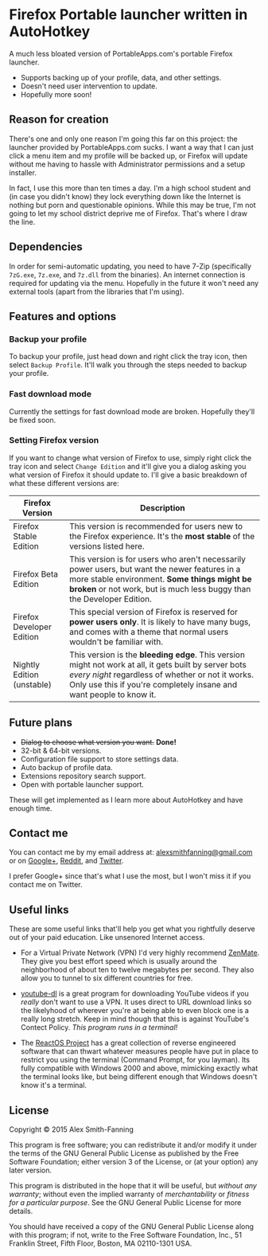 ﻿# Firefox Portable launcher written in AutoHotkey

A much less bloated version of PortableApps.com's portable Firefox launcher.

* Supports backing up of your profile, data, and other settings.
* Doesn't need user intervention to update.
* Hopefully more soon!

## Reason for creation

There's one and only one reason I'm going this far on this project: the launcher provided by PortableApps.com sucks. I want a way that I can just click a menu item and my profile will be backed up, or Firefox will update without me having to hassle with Administrator permissions and a setup installer.

In fact, I use this more than ten times a day. I'm a high school student and (in case you didn't know) they lock everything down like the Internet is nothing but porn and questionable opinions. While this may be true, I'm not going to let my school district deprive me of Firefox. That's where I draw the line.

## Dependencies

In order for semi-automatic updating, you need to have 7-Zip (specifically `7zG.exe`, `7z.exe`, and `7z.dll` from the binaries). An internet connection is required for updating via the menu. Hopefully in the future it won't need any external tools (apart from the libraries that I'm using).

## Features and options

### Backup your profile

To backup your profile, just head down and right click the tray icon, then select `Backup Profile`. It'll walk you through the steps needed to backup your profile.

### Fast download mode

Currently the settings for fast download mode are broken. Hopefully they'll be fixed soon.

### Setting Firefox version

If you want to change what version of Firefox to use, simply right click the tray icon and select `Change Edition` and it'll give you a dialog asking you what version of Firefox it should update to. I'll give a basic breakdown of what these different versions are:

| Firefox Version               | Description                                                                                                                                                                                                                              |
| ----------------------------- | ---------------------------------------------------------------------------------------------------------------------------------------------------------------------------------------------------------------------------------------- |
| Firefox Stable Edition        | This version is recommended for users new to the Firefox experience. It's the **most stable** of the versions listed here.                                                                                                               |
| Firefox Beta Edition          | This version is for users who aren't necessarily power users, but want the newer features in a more stable environment. **Some things might be broken** or not work, but is much less buggy than the Developer Edition.                  |
| Firefox Developer Edition     | This special version of Firefox is reserved for **power users only**. It is likely to have many bugs, and comes with a theme that normal users wouldn't be familiar with.                                                                |
| Nightly Edition (unstable)    | This version is the **bleeding edge**. This version might not work at all, it gets built by server bots *every night* regardless of whether or not it works. Only use this if you're completely insane and want people to know it.       |

## Future plans

* ~~Dialog to choose what version you want.~~ **Done!**
* 32-bit & 64-bit versions.
* Configuration file support to store settings data.
* Auto backup of profile data.
* Extensions repository search support.
* Open with portable launcher support.

These will get implemented as I learn more about AutoHotkey and have enough time.

## Contact me

You can contact me by my email address at: alexsmithfanning@gmail.com or on [Google+](https://plus.google.com/+AlexSmithFanning), [Reddit](https://www.reddit.com/u/alexsmithfanning), and [Twitter](https://www.twitter.com/smith464_ASF).

I prefer Google+ since that's what I use the most, but I won't miss it if you contact me on Twitter.

## Useful links

These are some useful links that'll help you get what you rightfully deserve out of your paid education. Like unsenored Internet access.

* For a Virtual Private Network (VPN) I'd very highly recommend [ZenMate](https://www.zenmate.com). They give you best effort speed which is usually around the neighborhood of about ten to twelve megabytes per second. They also allow you to tunnel to six different countries for free.

* [youtube-dl](https://rg3.github.io/youtube-dl/) is a great program for downloading YouTube videos if you *really* don't want to use a VPN. It uses direct to URL download links so the likelyhood of wherever you're at being able to even block one is a really long stretch. Keep in mind though that this is against YouTube's Contect Policy. *This program runs in a terminal!*

* The [ReactOS Project](https://www.reactos.org) has a great collection of reverse engineered software that can thwart whatever measures people have put in place to restrict you using the terminal (Command Prompt, for you layman). Its fully compatible with Windows 2000 and above, mimicking exactly what the terminal looks like, but being different enough that Windows doesn't know it's a terminal.

## License

Copyright © 2015 Alex Smith-Fanning

This program is free software; you can redistribute it and/or modify it under the terms of the GNU General Public License as published by the Free Software Foundation; either version 3 of the License, or (at your option) any later version.

This program is distributed in the hope that it will be useful, but *without any warranty*; without even the implied warranty of *merchantability* or *fitness for a particular purpose*. See the GNU General Public License for more details.

You should have received a copy of the GNU General Public License along with this program; if not, write to the Free Software Foundation, Inc., 51 Franklin Street, Fifth Floor, Boston, MA 02110-1301 USA.

